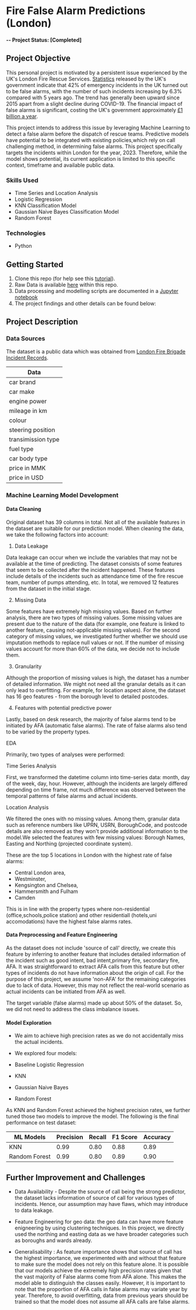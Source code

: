 # Fire False Alarm Predictions (London)

#### -- Project Status: [Completed]

## Project Objective
This personal project is motivated by a persistent issue experienced by the UK's London Fire Rescue Services. [Statistics](https://www.gov.uk/government/statistics/fire-and-rescue-incident-statistics-year-ending-september-2023/fire-and-rescue-incident-statistics-england-year-ending-september-2023#:~:text=1%20show%20that%20of%20the,accounted%20for%2034%25%20of%20incidents.) released by the UK's government indicate that 42% of emergency incidents in the UK turned out to be false alarms, with the number of such incidents increasing by 6.3% compared with 5 years ago. The trend has generally been upward since 2015 apart from a slight decline during COVID-19. The financial impact of false alarms is significant, costing the UK's government approximately [£1 billion a year](https://source.thenbs.com/case-study/false-fire-alarms-continue-to-cost-the-uk/6jFXdjTXcyYL3rynNL2xDJ/7qvzyVn7VbyMdFXcLEiYPV).

This project intends to address this issue by leveraging Machine Learning to detect a false alarm before the dispatch of rescue teams. Predictive models have potential to be integrated with existing policies,which rely on call challenging method, in determining false alarms. This project specifically targets the incidents within London for the year, 2023. Therefore, while the model shows potential, its current application is limited to this specific context, timeframe and available public data.

### Skills Used
* Time Series and Location Analysis
* Logistic Regression
* KNN Classification Model
* Gaussian Naive Bayes Classification Model
* Random Forest

### Technologies
* Python 

## Getting Started

1. Clone this repo (for help see this [tutorial](https://help.github.com/articles/cloning-a-repository/)).
2. Raw Data is available [here](https://github.com/khinydnlin/portfolio/blob/main/Car%20Auction%20Price%20Predictions%20(Myanmar)/dataset.csv) within this repo.   
3. Data processing and modelling scripts are documented in a [Jupyter notebook](https://github.com/khinydnlin/portfolio/blob/main/Car%20Auction%20Price%20Predictions%20(Myanmar)/Car%20Auction%20Price%20Predictions.ipynb)
4. The project findings and other details can be found below:

## Project Description

### Data Sources

The dataset is a public data which was obtained from [London Fire Brigade Incident Records](https://data.london.gov.uk/dataset/london-fire-brigade-incident-records).

| Data                  |
| ----------------------|
| car brand             |
| car make              |
| engine power          | 
| mileage in km         |  
| colour                |
| steering position     |
| transimission type    |
| fuel type             |
| car body type         |
| price in MMK          |
| price in USD          |

### Machine Learning Model Development 

#### Data Cleaning

Original dataset has 39 columns in total. Not all of the available features in the dataset are suitable for our prediction model. When cleaning the data, we take the following factors into account: 

1. Data Leakage

Data leakage can occur when we include the variables that may not be available at the time of predicting. The dataset consists of some features that seem to be collected after the incident happened. These features include details of the incidents such as attendance time of the fire rescue team, number of pumps attending, etc. In total, we removed 12 features from the dataset in the initial stage.

2. Missing Data

Some features have extremely high missing values. Based on further analysis, there are two types of missing values. Some missing values are present due to the nature of the data (for example, one feature is linked to another feature, causing not-applicable missing values). For the second category of missing values, we investigated further whether we should use imputation methods to replace null values or not. If the number of missing values account for more than 60% of the data, we decide not to include them. 

3. Granularity

Although the proportion of missing values is high, the dataset has a number of detailed information. We might not need all the granular details as it can only lead to overfitting. For example, for location aspect alone, the dataset has 16 geo features - from the borough level to detailed postcodes. 

4. Features with potential predictive power

Lastly, based on desk research, the majority of false alarms tend to be initiated by AFA (automatic false alarms). The rate of false alarms also tend to be varied by the property types.

EDA

Primarily, two types of analyses were performed:

Time Series Analysis

First, we transformed the datetime column into time-series data: month, day of the week, day, hour. However, although the incidents are largely differed depending on time frame, not much difference was observed between the temporal patterns of false alarms and actual incidents. 

Location Analysis

We filtered the ones with no missing values. Among them, granular data such as reference numbers like UPRN, USRN, BoroughCode, and postcode details are also removed as they won't provide additional information to the model.We selected the features with few missing values: Borough Names, Easting and Northing (projected coordinate system).

These are the top 5 locations in London with the highest rate of false alarms:

- Central London area,
- Westminster,
- Kengsington and Chelsea,
- Hammersmith and Fulham
- Camden

This is in line with the property types where non-residential (office,schools,police station) and other residentiall (hotels,uni accomodations) have the highest false alarms rates.

#### Data Preprocessing and Feature Engineering

As the dataset does not include 'source of call' directly, we create this feature by inferring to another feature that includes detailed information of the incident such as good intent, bad intent,primary fire, secondary fire, AFA. It was straightforward to extract AFA calls from this feature but other types of incidents do not have information about the origin of call. For the purpose of this project, we assume 'non-AFA' for the remaining categories due to lack of data. However, this may not reflect the real-world scenario as actual incidents can be initiated from AFA as well. 

The target variable (false alarms) made up about 50% of the dataset. So, we did not need to address the class imbalance issues. 

#### Model Exploration

- We aim to achieve high precision rates as we do not accidentally miss the actual incidents.
- We explored four models:

- Baseline Logistic Regression
- KNN
- Gaussian Naive Bayes
- Random Forest

As KNN and Random Forest achieved the highest precision rates, we further tuned those two models to improve the model. The following is the final performance on test dataset:


| ML Models           | Precision  | Recall    | F1 Score  | Accuracy |
|---------------------|------------|-----------|-----------|----------|
|KNN                  | 0.99       | 0.80      | 0.88      | 0.89     |
|Random Forest        | 0.99       | 0.80      | 0.89      | 0.90     |


## Further Improvement and Challenges

- Data Availability - Despite the source of call being the strong predictor, the dataset lacks information of source of call for various types of incidents. Hence, our assumption may have flaws, which may introduce to data leakage. 

- Feature Engineering for geo data: the geo data can have more feature enigneering by using clustering techniques. In this project, we directly used the northing and easting data as we have broader categories such as boroughs and wards already. 

- Generalisability : As feature importance shows that source of call has the highest importance, we experimented with and without that feature to make sure the model does not rely on this feature alone. It is possible that our models achieve the extremely high precision rates given that the vast majority of False alarms come from AFA alone. This makes the model able to distinguish the classes easily. However, it is important to note that the proportion of AFA calls in false alarms may variate year by year. Therefore, to avoid overfitting, data from previous years should be trained so that the model does not assume all AFA calls are false alarms. 



